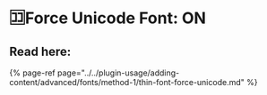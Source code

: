 # 🈁Force Unicode Font: ON

## Read here:

{% page-ref page="../../plugin-usage/adding-content/advanced/fonts/method-1/thin-font-force-unicode.md" %}




